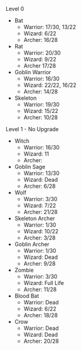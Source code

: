 Level 0

- Bat
   - Warrior: 17/30, 13/22
   - Wizard: 6/22
   - Archer: 16/28
- Rat
   - Warrior: 20/30
   - Wizard: 9/22
   - Archer 17/28
- Goblin Warrior
   - Warrior: 16/30
   - Wizard: 22/22, 16/22
   - Archer: 14/28
- Skeleton
   - Warrior: 19/30
   - Wizard: 15/22
   - Archer: 10/28

Level 1 - No Upgrade
- Witch
   - Warrior: 16/30
   - Wizard: 11
   - Archer: 
- Goblin Sage
   - Warrior: 13/30
   - Wizard: Dead
   - Archer: 6/28
- Wolf
   - Warrior: 3/30
   - Wizard: 7/22
   - Archer: 21/28
- Skeleton Archer
   - Warrior: 1/30
   - Wizard: 10/22
   - Archer: 3/28
- Goblin Archer
   - Warrior: 1/30
   - Wizard: Dead
   - Archer: 9/28
- Zombie
   - Warrior: 3/30
   - Wizard: Full Life
   - Archer: 11/28
- Blood Bat
   - Warrior: Dead
   - Wizard: 6/22
   - Archer: 18/28
- Crow
   - Warrior: Dead
   - Wizard: Dead
   - Archer: 20/28